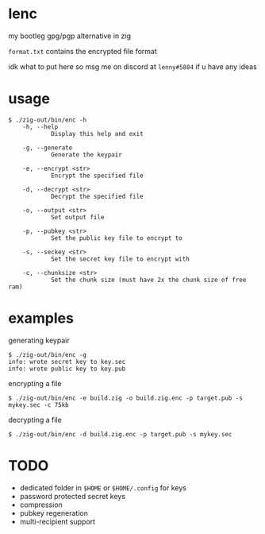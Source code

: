 # lenc
my bootleg gpg/pgp alternative in zig

`format.txt` contains the encrypted file format

idk what to put here so msg me on discord at `lenny#5884` if u have any ideas

# usage
```
$ ./zig-out/bin/enc -h
    -h, --help
            Display this help and exit

    -g, --generate
            Generate the keypair

    -e, --encrypt <str>
            Encrypt the specified file

    -d, --decrypt <str>
            Decrypt the specified file

    -o, --output <str>
            Set output file

    -p, --pubkey <str>
            Set the public key file to encrypt to

    -s, --seckey <str>
            Set the secret key file to encrypt with

    -c, --chunksize <str>
            Set the chunk size (must have 2x the chunk size of free ram)
```

# examples
generating keypair
```
$ ./zig-out/bin/enc -g
info: wrote secret key to key.sec
info: wrote public key to key.pub
```
encrypting a file
```
$ ./zig-out/bin/enc -e build.zig -o build.zig.enc -p target.pub -s mykey.sec -c 75kb
```
decrypting a file
```
$ ./zig-out/bin/enc -d build.zig.enc -p target.pub -s mykey.sec
```
# TODO
- dedicated folder in `$HOME` or `$HOME/.config` for keys
- password protected secret keys
- compression
- pubkey regeneration
- multi-recipient support
